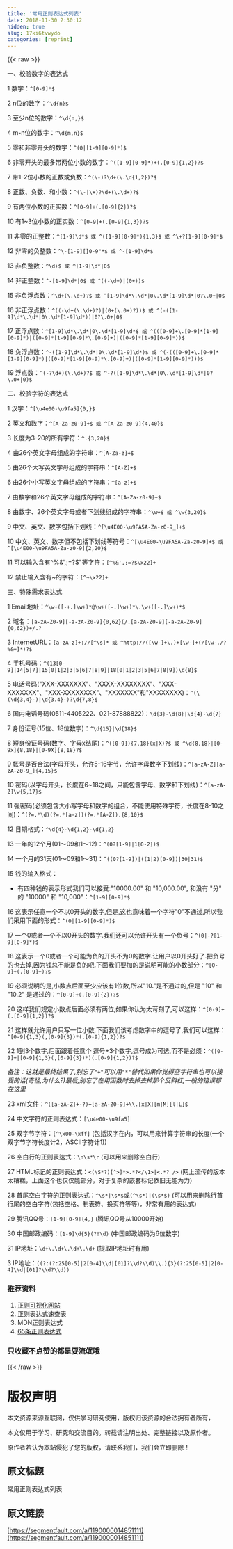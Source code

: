 ```yaml
---
title: '常用正则表达式列表' 
date: 2018-11-30 2:30:12
hidden: true
slug: 17ki6tvwydo
categories: [reprint]
---
```


{{< raw >}}

                    
<p>一、校验数字的表达式</p>
<p>1 数字：<code>^[0-9]*$</code></p>
<p>2 n位的数字：<code>^\d{n}$</code></p>
<p>3 至少n位的数字：<code>^\d{n,}$</code></p>
<p>4 m-n位的数字：<code>^\d{m,n}$</code></p>
<p>5 零和非零开头的数字：<code>^(0|[1-9][0-9]*)$</code></p>
<p>6 非零开头的最多带两位小数的数字：<code>^([1-9][0-9]*)+(.[0-9]{1,2})?$</code></p>
<p>7 带1-2位小数的正数或负数：<code>^(\-)?\d+(\.\d{1,2})?$</code></p>
<p>8 正数、负数、和小数：<code>^(\-|\+)?\d+(\.\d+)?$</code></p>
<p>9 有两位小数的正实数：<code>^[0-9]+(.[0-9]{2})?$</code></p>
<p>10 有1~3位小数的正实数：<code>^[0-9]+(.[0-9]{1,3})?$</code></p>
<p>11 非零的正整数：<code>^[1-9]\d*$ 或 ^([1-9][0-9]*){1,3}$ 或 ^\+?[1-9][0-9]*$</code></p>
<p>12 非零的负整数：<code>^\-[1-9][]0-9"*$ 或 ^-[1-9]\d*$</code></p>
<p>13 非负整数：<code>^\d+$ 或 ^[1-9]\d*|0$</code></p>
<p>14 非正整数：<code>^-[1-9]\d*|0$ 或 ^((-\d+)|(0+))$</code></p>
<p>15 非负浮点数：<code>^\d+(\.\d+)?$ 或 ^[1-9]\d*\.\d*|0\.\d*[1-9]\d*|0?\.0+|0$</code></p>
<p>16 非正浮点数：<code>^((-\d+(\.\d+)?)|(0+(\.0+)?))$ 或 ^(-([1-9]\d*\.\d*|0\.\d*[1-9]\d*))|0?\.0+|0$</code></p>
<p>17 正浮点数：<code>^[1-9]\d*\.\d*|0\.\d*[1-9]\d*$ 或 ^(([0-9]+\.[0-9]*[1-9][0-9]*)|([0-9]*[1-9][0-9]*\.[0-9]+)|([0-9]*[1-9][0-9]*))$</code></p>
<p>18 负浮点数：<code>^-([1-9]\d*\.\d*|0\.\d*[1-9]\d*)$ 或 ^(-(([0-9]+\.[0-9]*[1-9][0-9]*)|([0-9]*[1-9][0-9]*\.[0-9]+)|([0-9]*[1-9][0-9]*)))$</code></p>
<p>19 浮点数：<code>^(-?\d+)(\.\d+)?$ 或 ^-?([1-9]\d*\.\d*|0\.\d*[1-9]\d*|0?\.0+|0)$</code></p>
<p>二、校验字符的表达式</p>
<p>1 汉字：<code>^[\u4e00-\u9fa5]{0,}$</code></p>
<p>2 英文和数字：<code>^[A-Za-z0-9]+$ 或 ^[A-Za-z0-9]{4,40}$</code></p>
<p>3 长度为3-20的所有字符：<code>^.{3,20}$</code></p>
<p>4 由26个英文字母组成的字符串：<code>^[A-Za-z]+$</code></p>
<p>5 由26个大写英文字母组成的字符串：<code>^[A-Z]+$</code></p>
<p>6 由26个小写英文字母组成的字符串：<code>^[a-z]+$</code></p>
<p>7 由数字和26个英文字母组成的字符串：<code>^[A-Za-z0-9]+$</code></p>
<p>8 由数字、26个英文字母或者下划线组成的字符串：<code>^\w+$ 或 ^\w{3,20}$</code></p>
<p>9 中文、英文、数字包括下划线：<code>^[\u4E00-\u9FA5A-Za-z0-9_]+$</code></p>
<p>10 中文、英文、数字但不包括下划线等符号：<code>^[\u4E00-\u9FA5A-Za-z0-9]+$ 或 ^[\u4E00-\u9FA5A-Za-z0-9]{2,20}$</code></p>
<p>11 可以输入含有^%&amp;',;=?$"等字符：<code>[^%&amp;',;=?$\x22]+</code></p>
<p>12 禁止输入含有~的字符：<code>[^~\x22]+</code></p>
<p>三、特殊需求表达式</p>
<p>1 Email地址：<code>^\w+([-+.]\w+)*@\w+([-.]\w+)*\.\w+([-.]\w+)*$</code></p>
<p>2 域名：<code>[a-zA-Z0-9][-a-zA-Z0-9]{0,62}(/.[a-zA-Z0-9][-a-zA-Z0-9]{0,62})+/.?</code></p>
<p>3 InternetURL：<code>[a-zA-z]+://[^\s]* 或 ^http://([\w-]+\.)+[\w-]+(/[\w-./?%&amp;=]*)?$</code></p>
<p>4 手机号码：<code>^(13[0-9]|14[5|7]|15[0|1|2|3|5|6|7|8|9]|18[0|1|2|3|5|6|7|8|9])\d{8}$</code></p>
<p>5 电话号码("XXX-XXXXXXX"、"XXXX-XXXXXXXX"、"XXX-XXXXXXX"、"XXX-XXXXXXXX"、"XXXXXXX"和"XXXXXXXX)：<code>^(\(\d{3,4}-)|\d{3.4}-)?\d{7,8}$</code></p>
<p>6 国内电话号码(0511-4405222、021-87888822)：<code>\d{3}-\d{8}|\d{4}-\d{7}</code></p>
<p>7 身份证号(15位、18位数字)：<code>^\d{15}|\d{18}$</code></p>
<p>8 短身份证号码(数字、字母x结尾)：<code>^([0-9]){7,18}(x|X)?$ 或 ^\d{8,18}|[0-9x]{8,18}|[0-9X]{8,18}?$</code></p>
<p>9 帐号是否合法(字母开头，允许5-16字节，允许字母数字下划线)：<code>^[a-zA-Z][a-zA-Z0-9_]{4,15}$</code></p>
<p>10 密码(以字母开头，长度在6~18之间，只能包含字母、数字和下划线)：<code>^[a-zA-Z]\w{5,17}$</code></p>
<p>11 强密码(必须包含大小写字母和数字的组合，不能使用特殊字符，长度在8-10之间)：<code>^(?=.*\d)(?=.*[a-z])(?=.*[A-Z]).{8,10}$</code></p>
<p>12 日期格式：<code>^\d{4}-\d{1,2}-\d{1,2}</code></p>
<p>13 一年的12个月(01～09和1～12)：<code>^(0?[1-9]|1[0-2])$</code></p>
<p>14 一个月的31天(01～09和1～31)：<code>^((0?[1-9])|((1|2)[0-9])|30|31)$</code></p>
<p>15 钱的输入格式：</p>
<ul><li>有四种钱的表示形式我们可以接受:"10000.00" 和 "10,000.00", 和没有 "分" 的 "10000" 和 "10,000"：<code>^[1-9][0-9]*$</code>
</li></ul>
<p>16 这表示任意一个不以0开头的数字,但是,这也意味着一个字符"0"不通过,所以我们采用下面的形式：<code>^(0|[1-9][0-9]*)$</code></p>
<p>17 一个0或者一个不以0开头的数字.我们还可以允许开头有一个负号：<code>^(0|-?[1-9][0-9]*)$</code></p>
<p>18 这表示一个0或者一个可能为负的开头不为0的数字.让用户以0开头好了.把负号的也去掉,因为钱总不能是负的吧.下面我们要加的是说明可能的小数部分：<code>^[0-9]+(.[0-9]+)?$</code></p>
<p>19 必须说明的是,小数点后面至少应该有1位数,所以"10."是不通过的,但是 "10" 和 "10.2" 是通过的：<code>^[0-9]+(.[0-9]{2})?$</code></p>
<p>20 这样我们规定小数点后面必须有两位,如果你认为太苛刻了,可以这样：<code>^[0-9]+(.[0-9]{1,2})?$</code></p>
<p>21 这样就允许用户只写一位小数.下面我们该考虑数字中的逗号了,我们可以这样：<code>^[0-9]{1,3}(,[0-9]{3})*(.[0-9]{1,2})?$</code></p>
<p>22 1到3个数字,后面跟着任意个 逗号+3个数字,逗号成为可选,而不是必须：<code>^([0-9]+|[0-9]{1,3}(,[0-9]{3})*)(.[0-9]{1,2})?$</code></p>
<p><em>备注：这就是最终结果了,别忘了<code>"+"</code>可以用<code>"*"</code>替代如果你觉得空字符串也可以接受的话(奇怪,为什么?)最后,别忘了在用函数时去掉去掉那个反斜杠,一般的错误都在这里</em></p>
<p>23 xml文件：<code>^([a-zA-Z]+-?)+[a-zA-Z0-9]+\\.[x|X][m|M][l|L]$</code></p>
<p>24 中文字符的正则表达式：<code>[\u4e00-\u9fa5]</code></p>
<p>25 双字节字符：<code>[^\x00-\xff]</code> (包括汉字在内，可以用来计算字符串的长度(一个双字节字符长度计2，ASCII字符计1))</p>
<p>26 空白行的正则表达式：<code>\n\s*\r</code> (可以用来删除空白行)</p>
<p>27 HTML标记的正则表达式：<code>&lt;(\S*?)[^&gt;]*&gt;.*?&lt;/\1&gt;|&lt;.*? /&gt;</code> (网上流传的版本太糟糕，上面这个也仅仅能部分，对于复杂的嵌套标记依旧无能为力)</p>
<p>28 首尾空白字符的正则表达式：<code>^\s*|\s*$</code>或<code>(^\s*)|(\s*$)</code> (可以用来删除行首行尾的空白字符(包括空格、制表符、换页符等等)，非常有用的表达式)</p>
<p>29 腾讯QQ号：<code>[1-9][0-9]{4,}</code> (腾讯QQ号从10000开始)</p>
<p>30 中国邮政编码：<code>[1-9]\d{5}(?!\d)</code> (中国邮政编码为6位数字)</p>
<p>31 IP地址：<code>\d+\.\d+\.\d+\.\d+</code> (提取IP地址时有用)</p>
<p>3 IP地址：<code>((?:(?:25[0-5]|2[0-4]\\d|[01]?\\d?\\d)\\.){3}(?:25[0-5]|2[0-4]\\d|[01]?\\d?\\d))</code></p>
<h3 id="articleHeader0">推荐资料</h3>
<ol>
<li><a href="http://www.jb51.net/article/77687.htm" rel="nofollow noreferrer" target="_blank">正则可视化网站</a></li>
<li>正则表达式速查表</li>
<li>MDN正则表达式</li>
<li><a href="http://www.jb51.net/article/77687.htm" rel="nofollow noreferrer" target="_blank">65条正则表达式</a></li>
</ol>
<h3 id="articleHeader1">只收藏不点赞的都是耍流氓哦</h3>

                
{{< /raw >}}

# 版权声明
本文资源来源互联网，仅供学习研究使用，版权归该资源的合法拥有者所有，

本文仅用于学习、研究和交流目的。转载请注明出处、完整链接以及原作者。

原作者若认为本站侵犯了您的版权，请联系我们，我们会立即删除！

## 原文标题
常用正则表达式列表

## 原文链接
[https://segmentfault.com/a/1190000014851111](https://segmentfault.com/a/1190000014851111)

